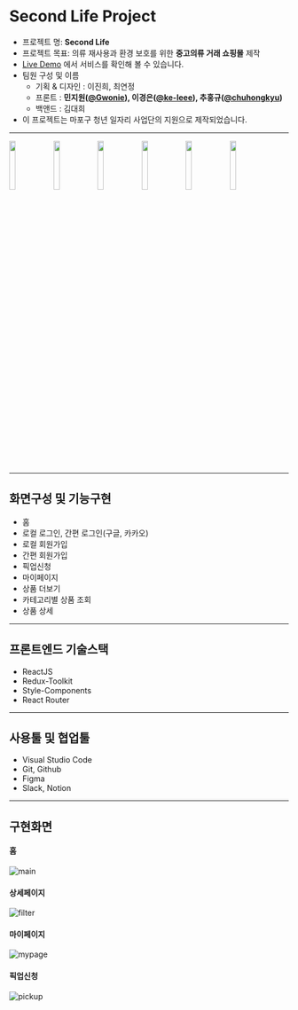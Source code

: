 # Second Life Project

- 프로젝트 명: **Second Life**
- 프로젝트 목표: 의류 재사용과 환경 보호를 위한 **중고의류 거래 쇼핑몰** 제작
- [Live Demo](https://mapo-project.github.io/SecondLife-frontend/) 에서 서비스를 확인해 볼 수 있습니다.
- 팀원 구성 및 이름
  - 기획 & 디자인 : 이진희, 최연정
  - 프론트 : **민지원([@Gwonie](https://github.com/Gwonie)), 이경은([@ke-leee](https://github.com/ke-leee)), 추홍규([@chuhongkyu](https://github.com/chuhongkyu))**
  - 백앤드 : 김대희
- 이 프로젝트는 마포구 청년 일자리 사업단의 지원으로 제작되었습니다.

---

<div display="flex">
  <img src="https://user-images.githubusercontent.com/101153145/195472900-77284af3-cfdb-4683-9f26-933af986810e.png" width="15%"/>
  <img src="https://user-images.githubusercontent.com/101153145/195474773-32a4e2c8-1dd8-42b9-afd6-67b42f4b8094.jpg" width="15%"/>
  <img src="https://user-images.githubusercontent.com/101153145/195474963-8bc1f095-31b7-4755-8ea2-1930b307a7aa.png" width="15%"/>
  <img src="https://user-images.githubusercontent.com/101153145/195473828-0a027ac7-82ce-4945-bd4d-041bd61da63f.png" width="15%"/>
  <img src="https://user-images.githubusercontent.com/101153145/195474576-62dd9c2d-9abd-4b06-a820-dc59498503e3.png" width="15%"/>
  <img src="https://user-images.githubusercontent.com/101153145/195476222-eebd3b32-c33c-463c-a9a5-4768a6ba2e51.png" width="15%"/>
</div>

---

## 화면구성 및 기능구현

- 홈
- 로컬 로그인, 간편 로그인(구글, 카카오)
- 로컬 회원가입
- 간편 회원가입
- 픽업신청
- 마이페이지
- 상품 더보기
- 카테고리별 상품 조회
- 상품 상세

---

## 프론트엔드 기술스택

- ReactJS
- Redux-Toolkit
- Style-Components
- React Router

---

## 사용툴 및 협업툴

- Visual Studio Code
- Git, Github
- Figma
- Slack, Notion
---

## 구현화면
#### 홈
![main](https://user-images.githubusercontent.com/60383706/195486492-a4c39c60-96df-41ad-ad8d-e06e0160db49.gif)   
#### 상세페이지
![filter](https://user-images.githubusercontent.com/60383706/195486487-c41bbaf8-948a-46cb-a64a-ece37776839e.gif)   
#### 마이페이지
![mypage](https://user-images.githubusercontent.com/60383706/195486495-0c8f7888-2831-4989-882c-881d110af07b.gif)   
#### 픽업신청
![pickup](https://user-images.githubusercontent.com/60383706/195486496-a470eee2-4a24-4f3d-8e5d-453d27d71cbc.gif)
   


